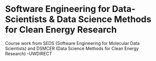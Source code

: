 # Software Engineering for Data-Scientists & Data Science Methods for Clean Energy Research
Course work from SEDS (Software Engineering for Molecular Data Scientists) and DSMCER (Data Science Methods for Clean Energy Research) -UWDIRECT
